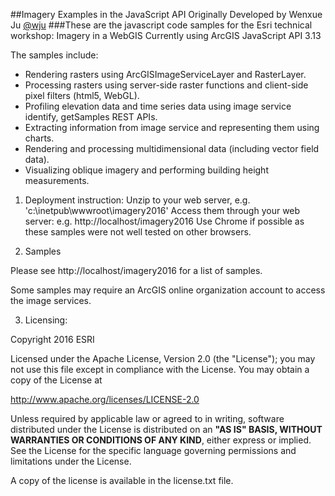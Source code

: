 ##Imagery Examples in the JavaScript API
Originally Developed by Wenxue Ju [@wju](https://github.com/wju)
###These are the javascript code samples for the Esri technical workshop: Imagery in a WebGIS
Currently using ArcGIS JavaScript API 3.13

The samples include: 
* Rendering rasters using ArcGISImageServiceLayer and RasterLayer.
* Processing rasters using server-side raster functions and client-side pixel filters (html5, WebGL).
* Profiling elevation data and time series data using image service identify, getSamples REST APIs.
* Extracting information from image service and representing them using charts.
* Rendering and processing multidimensional data (including vector field data).
* Visualizing oblique imagery and performing building height measurements.

1. Deployment instruction:
Unzip to your web server, e.g. 'c:\inetpub\wwwroot\imagery2016' 
Access them through your web server: e.g. http://localhost/imagery2016
Use Chrome if possible as these samples were not well tested on other browsers.

2. Samples

Please see http://localhost/imagery2016 for a list of samples.

Some samples may require an ArcGIS online organization account to access the image services.

3. Licensing:

Copyright 2016 ESRI

Licensed under the Apache License, Version 2.0 (the "License"); you may not use this file except in compliance with the License. You may obtain a copy of the License at

http://www.apache.org/licenses/LICENSE-2.0

Unless required by applicable law or agreed to in writing, software distributed under the License is distributed on an **"AS IS" BASIS, WITHOUT WARRANTIES OR CONDITIONS OF ANY KIND**, either express or implied. See the License for the specific language governing permissions and limitations under the License.

A copy of the license is available in the license.txt file.